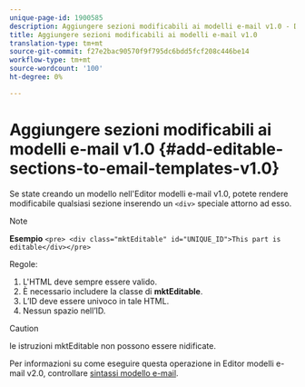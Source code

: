 ```yaml
---
unique-page-id: 1900585
description: Aggiungere sezioni modificabili ai modelli e-mail v1.0 - Documenti Marketo - Documentazione prodotto
title: Aggiungere sezioni modificabili ai modelli e-mail v1.0
translation-type: tm+mt
source-git-commit: f27e2bac90570f9f795dc6bdd5fcf208c446be14
workflow-type: tm+mt
source-wordcount: '100'
ht-degree: 0%

---
```



# Aggiungere sezioni modificabili ai modelli e-mail v1.0 {#add-editable-sections-to-email-templates-v1.0}

Se state creando un modello nell&#39;Editor modelli e-mail v1.0, potete rendere modificabile qualsiasi sezione inserendo un `<div>` speciale attorno ad esso.

>[!NOTE]
>
>**Esempio**
>`<pre> <div class="mktEditable" id="UNIQUE_ID">This part is editable</div></pre>`

Regole:

1. L&#39;HTML deve sempre essere valido.
1. È necessario includere la classe di **mktEditable**.
1. L’ID deve essere univoco in tale HTML.
1. Nessun spazio nell’ID.

>[!CAUTION]
>
>le istruzioni mktEditable non possono essere nidificate.

Per informazioni su come eseguire questa operazione in Editor modelli e-mail v2.0, controllare [sintassi modello e-mail](/help/marketo/product-docs/email-marketing/general/email-editor-2/email-template-syntax.md).
